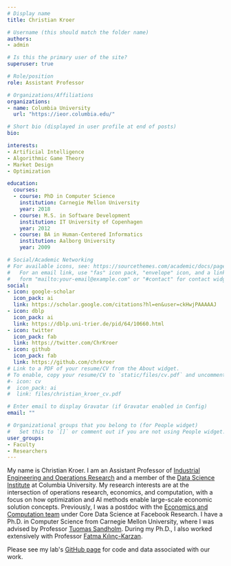 ```yaml
---
# Display name
title: Christian Kroer

# Username (this should match the folder name)
authors:
- admin

# Is this the primary user of the site?
superuser: true

# Role/position
role: Assistant Professor

# Organizations/Affiliations
organizations:
- name: Columbia University
  url: "https://ieor.columbia.edu/"

# Short bio (displayed in user profile at end of posts)
bio: 

interests:
- Artificial Intelligence
- Algorithmic Game Theory
- Market Design
- Optimization

education:
  courses:
  - course: PhD in Computer Science
    institution: Carnegie Mellon University
    year: 2018
  - course: M.S. in Software Development
    institution: IT University of Copenhagen
    year: 2012
  - course: BA in Human-Centered Informatics
    institution: Aalborg University
    year: 2009

# Social/Academic Networking
# For available icons, see: https://sourcethemes.com/academic/docs/page-builder/#icons
#   For an email link, use "fas" icon pack, "envelope" icon, and a link in the
#   form "mailto:your-email@example.com" or "#contact" for contact widget.
social:
- icon: google-scholar
  icon_pack: ai
  link: https://scholar.google.com/citations?hl=en&user=ckHwjPAAAAAJ
- icon: dblp
  icon_pack: ai
  link: https://dblp.uni-trier.de/pid/64/10660.html
- icon: twitter
  icon_pack: fab
  link: https://twitter.com/ChrKroer
- icon: github
  icon_pack: fab
  link: https://github.com/chrkroer
# Link to a PDF of your resume/CV from the About widget.
# To enable, copy your resume/CV to `static/files/cv.pdf` and uncomment the lines below.  
#- icon: cv
#  icon_pack: ai
#  link: files/christian_kroer_cv.pdf

# Enter email to display Gravatar (if Gravatar enabled in Config)
email: ""

# Organizational groups that you belong to (for People widget)
#   Set this to `[]` or comment out if you are not using People widget.
user_groups:
- Faculty
- Researchers
---
```

My name is Christian Kroer. I am an Assistant Professor of [Industrial Engineering and Operations Research](https://ieor.columbia.edu/) and a member of the [Data Science Institute](https://datascience.columbia.edu) at Columbia University. 
My research interests are at the intersection of operations research, economics, and computation, with a focus on how optimization and AI methods enable large-scale economic solution concepts. 
Previously, I was a postdoc with the [Economics and Computation team](https://research.fb.com/category/economics-and-computation/) under Core Data Science at Facebook Research. I have a Ph.D. in Computer Science from Carnegie Mellon University, where I was advised by Professor [Tuomas Sandholm](http://www.cs.cmu.edu/~sandholm/). During my Ph.D., I also worked extensively with Professor [Fatma Kılınç-Karzan](https://www.andrew.cmu.edu/user/fkilinc/).


Please see my lab's [GitHub page](https://github.com/CoffeeAndConvexity) for code and data associated with our work.
